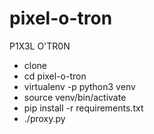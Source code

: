 # pixel-o-tron
P1X3L O'TR0N

 - clone
 - cd pixel-o-tron
 - virtualenv -p python3 venv
 - source venv/bin/activate
 - pip install -r requirements.txt
 - ./proxy.py
